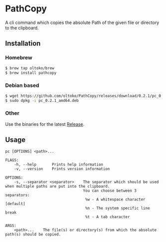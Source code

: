 # PathCopy
A cli command which copies the absolute Path of the given file or directory to the clipboard.

## Installation

### Homebrew

```sh
$ brew tap oltoko/brew
$ brew install pathcopy
```

### Debian based

```sh
$ wget https://github.com/oltoko/PathCopy/releases/download/0.2.1/pc_0.2.1_amd64.deb
$ sudo dpkg -i pc_0.2.1_amd64.deb
```

### Other

Use the binaries for the latest [Release](https://github.com/oltoko/PathCopy/releases).

## Usage

```
pc [OPTIONS] <path>...

FLAGS:
    -h, --help       Prints help information
    -v, --version    Prints version information

OPTIONS:
    -s, --separator <separator>    The separator which should be used when multiple paths are put into the clipboard.
                                   You can choose between 3 separators:
                                   	%w - A whitespace character [default]
                                   	%n - The system specific line break
                                   	%t - A tab character

ARGS:
    <path>...    The file(s) or directory(s) from which the absolute path(s) should be copied.
```
